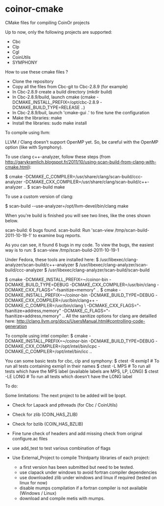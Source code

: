 coinor-cmake
============

CMake files for compiling CoinOr projects

Up to now, only the following projects are supported:
- Cbc
- Clp
- Cgl
- CoinUtils
- SYMPHONY

How to use these cmake files ?

- Clone the repository
- Copy all the files from Cbc-git to Cbc-2.8.9 (for example)
- In Cbc-2.8.9 create a build directory (mkdir build)
- In Cbc-2.8.9/build, launch cmake (cmake -DCMAKE_INSTALL_PREFIX=/opt/cbc-2.8.9 -DCMAKE_BUILD_TYPE=RELEASE ..)
- In Cbc-2.8.9/buil, launch 'cmake-gui .' to fine tune the configuration
- Make the libraries: make
- Install the libraries: sudo make install

To compile using llvm:

LLVM / Clang doesn't support OpenMP yet. So, be careful with the OpenMP option (like with Symphony).

To use clang c++-analyzer, follow these steps (from http://garykramlich.blogspot.fr/2011/10/using-scan-build-from-clang-with-cmake.html):

$ cmake -DCMAKE_C_COMPILER=/usr/share/clang/scan-build/ccc-analyzer -DCMAKE_CXX_COMPILER=/usr/share/clang/scan-build/c++-analyzer ..
$ scan-build make

To use a custom version of clang:

$ scan-build --use-analyzer=/opt/llvm-devel/bin/clang make

When you're build is finished you will see two lines, like the ones shown below.

scan-build: 6 bugs found.
scan-build: Run 'scan-view /tmp/scan-build-2011-10-19-1' to examine bug reports.

As you can see, it found 6 bugs in my code.  To view the bugs, the easiest way is to run:
$ scan-view /tmp/scan-build-2011-10-19-1

Under Fedora, these tools are installed here:
$ /usr/libexec/clang-analyzer/scan-build/c++-analyzer
$ /usr/libexec/clang-analyzer/scan-build/ccc-analyzer
$ /usr/libexec/clang-analyzer/scan-build/scan-build

$ cmake -DCMAKE_INSTALL_PREFIX=~/coinor-bin -DCMAKE_BUILD_TYPE=DEBUG -DCMAKE_CXX_COMPILER=/usr/bin/clang -DCMAKE_CXX_FLAGS="-fsanitize=memory" ..
$ cmake -DCMAKE_INSTALL_PREFIX=~/coinor-bin -DCMAKE_BUILD_TYPE=DEBUG -DCMAKE_CXX_COMPILER=/usr/bin/clang++ -DCMAKE_C_COMPILER=/usr/bin/clang \ 
                                                                     -DCMAKE_CXX_FLAGS="-fsanitize=address,memory" -DCMAKE_C_FLAGS="-fsanitize=address,memory" ..
All the sanitize options for clang are detailled here: http://clang.llvm.org/docs/UsersManual.html#controlling-code-generation

To compile using intel compiler:
$ cmake -DCMAKE_INSTALL_PREFIX=~/coinor-bin -DCMAKE_BUILD_TYPE=DEBUG -DCMAKE_CXX_COMPILER=/opt/intel/bin/icpc -DCMAKE_C_COMPILER=/opt/intel/bin/icc .. 

You can some basic tests for cbc, clp and symphony:
$ ctest -R exmip1 # To run all tests containing exmip1 in their names
$ ctest -L MPS # To run all tests which have the MPS label (available labels are MPS, LP, LONG)
$ ctest -LE LONG # To run all tests which doesn't have the LONG label

To do:

Some limitations:
The next project to be added will be Ipopt.
- Check for Lapack and pthreads (for Cbc / CoinUtils)
- Check for zlib (COIN_HAS_ZLIB)
- Check for bzlib (COIN_HAS_BZLIB)
- Fine tune check of headers and add missing check from original configure.ac files
- use add_test to test various combination of flags

- Use External_Project to compile Thirdparty libraries of each project:
  - a first version has been submitted but need to be tested.
  - use clapack under windows to avoid fortran compiler dependencies
  - use downloaded zlib under windows and linux if required (tested on linux for now)
  - disable mumps compilation if a fortran compiler is not available (Windows / Linux)
  - download and compile metis with mumps.

